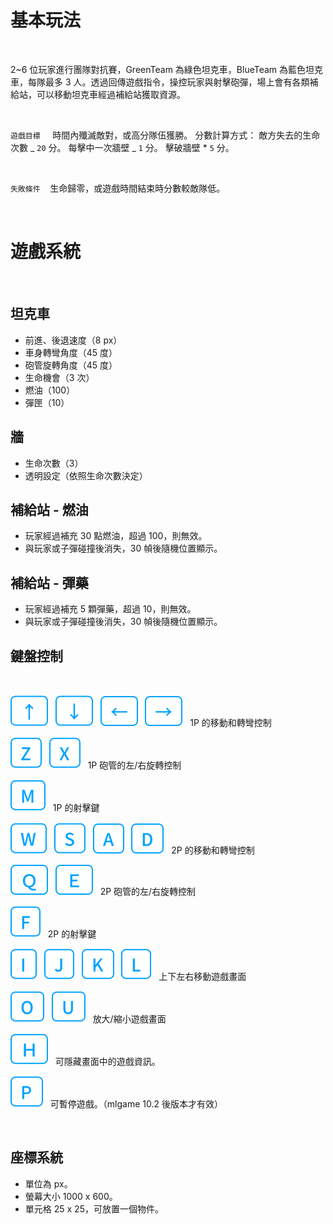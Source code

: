 # 基本玩法

<br />

2~6 位玩家進行團隊對抗賽，GreenTeam 為綠色坦克車，BlueTeam 為藍色坦克車，每隊最多 3 人。透過回傳遊戲指令，操控玩家與射擊砲彈，場上會有各類補給站，可以移動坦克車經過補給站獲取資源。

<br />

`遊戲目標` &nbsp;&nbsp;&nbsp; 時間內殲滅敵對，或高分隊伍獲勝。
分數計算方式：
敵方失去的生命次數 _ `20` 分。
每擊中一次牆壁 _ `1` 分。
擊破牆壁 \* `5` 分。

<br />

`失敗條件`&nbsp;&nbsp;&nbsp; 生命歸零，或遊戲時間結束時分數較敵隊低。

<br />

# 遊戲系統

<br />

## 坦克車

- 前進、後退速度（8 px）
- 車身轉彎角度（45 度）
- 砲管旋轉角度（45 度）
- 生命機會（3 次）
- 燃油（100）
- 彈匣（10）

## 牆

- 生命次數（3）
- 透明設定（依照生命次數決定）

## 補給站 - 燃油

- 玩家經過補充 30 點燃油，超過 100，則無效。
- 與玩家或子彈碰撞後消失，30 幀後隨機位置顯示。

## 補給站 - 彈藥

- 玩家經過補充 5 顆彈藥，超過 10，則無效。
- 與玩家或子彈碰撞後消失，30 幀後隨機位置顯示。

## 鍵盤控制

<br />

![top](/assets/icons/top.svg)&nbsp;&nbsp;&nbsp;![bottom](/assets/icons/bottom.svg)&nbsp;&nbsp;&nbsp;![left-key](/assets/icons/left.svg)&nbsp;&nbsp;&nbsp;![right-key](/assets/icons/right.svg)&nbsp;&nbsp;&nbsp;1P 的移動和轉彎控制

![z-key](/assets/icons/z.svg)&nbsp;&nbsp;&nbsp;![x-key](/assets/icons/x.svg)&nbsp;&nbsp;&nbsp;1P 砲管的左/右旋轉控制

![m-key](/assets/icons/m.svg)&nbsp;&nbsp;&nbsp;1P 的射擊鍵

![w-key](/assets/icons/w.svg)&nbsp;&nbsp;&nbsp;![s-key](/assets/icons/s.svg)&nbsp;&nbsp;&nbsp;![A-key](/assets/icons/a.svg)&nbsp;&nbsp;&nbsp;![D-key](/assets/icons/d.svg)&nbsp;&nbsp;&nbsp;2P 的移動和轉彎控制

![q-key](/assets/icons/q.svg)&nbsp;&nbsp;&nbsp;![e-key](/assets/icons/e.svg)&nbsp;&nbsp;&nbsp;2P 砲管的左/右旋轉控制

![f-key](/assets/icons/f.svg)&nbsp;&nbsp;&nbsp;2P 的射擊鍵

![i-key](/assets/icons/i.svg)&nbsp;&nbsp;&nbsp;![j-key](/assets/icons/j.svg)&nbsp;&nbsp;&nbsp;![k-key](/assets/icons/k.svg)&nbsp;&nbsp;&nbsp;![l-key](/assets/icons/l.svg)&nbsp;&nbsp;&nbsp;上下左右移動遊戲畫面

![o-key](/assets/icons/o.svg)&nbsp;&nbsp;&nbsp;![u-key](/assets/icons/u.svg)&nbsp;&nbsp;&nbsp;放大/縮小遊戲畫面

![h-key](/assets/icons/h.svg)&nbsp;&nbsp;&nbsp;可隱藏畫面中的遊戲資訊。

![p-key](/assets/icons/p.svg)&nbsp;&nbsp;&nbsp;可暫停遊戲。（mlgame 10.2 後版本才有效）

<br />

## 座標系統

- 單位為 px。
- 螢幕大小 1000 x 600。
- 單元格 25 x 25，可放置一個物件。
